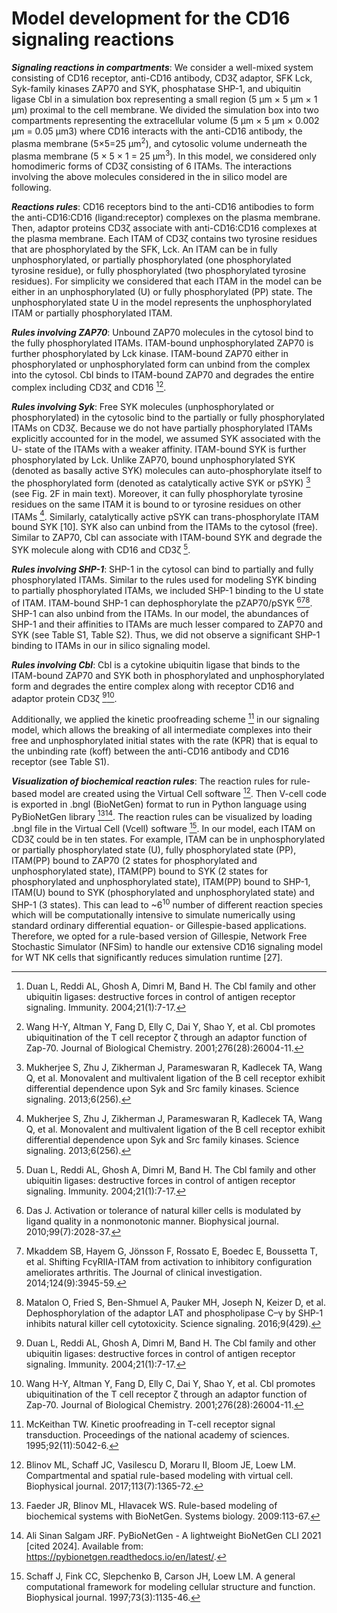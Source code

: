 # Model development for the CD16 signaling reactions



***Signaling reactions in compartments***: We consider a well-mixed system consisting of CD16 receptor, anti-CD16 antibody, CD3ζ adaptor, SFK Lck, Syk-family kinases ZAP70 and SYK, phosphatase SHP-1, and ubiquitin ligase Cbl in a simulation box representing a small region (5 μm × 5 μm × 1 μm) proximal to the cell membrane. We divided the simulation box into two compartments representing the extracellular volume (5 μm × 5 μm × 0.002 μm = 0.05 μm3) where CD16 interacts with the anti-CD16 antibody,  the plasma membrane (5×5=25 μm<sup>2</sup>), and cytosolic volume underneath the plasma membrane (5 × 5 × 1 = 25 μm<sup>3</sup>). In this model, we considered only homodimeric forms of CD3ζ consisting of 6 ITAMs.  The interactions involving the above molecules considered in the in silico model are following.

***Reactions rules***: CD16 receptors bind to the anti-CD16 antibodies to form the anti-CD16:CD16 (ligand:receptor) complexes on the plasma membrane. Then, adaptor proteins CD3ζ associate with anti-CD16:CD16 complexes at the plasma membrane. Each ITAM of CD3ζ contains two tyrosine residues that are phosphorylated by the SFK, Lck. An ITAM can be in fully unphosphorylated, or partially phosphorylated (one phosphorylated tyrosine residue), or fully phosphorylated (two phosphorylated tyrosine residues).  For simplicity we considered that each ITAM in the model can be either in an unphosphorylated (U) or fully phosphorylated (PP) state. The unphosphorylated state U in the model represents the unphosphorylated ITAM or partially phosphorylated ITAM. 

***Rules involving ZAP70***: Unbound ZAP70 molecules in the cytosol bind to the fully phosphorylated ITAMs.  ITAM-bound unphosphorylated ZAP70 is further phosphorylated by Lck kinase.  ITAM-bound ZAP70 either in phosphorylated or unphosphorylated form can unbind from the complex into the cytosol. Cbl binds to ITAM-bound ZAP70 and degrades the entire complex including CD3ζ and CD16 [^1][^2]. 

***Rules involving Syk***: Free SYK molecules (unphosphorylated or phosphorylated) in the cytosolic bind to the partially or fully phosphorylated ITAMs on CD3ζ. Because we do not have partially phosphorylated ITAMs explicitly accounted for in the model, we assumed SYK associated with the U- state of the ITAMs with a weaker affinity. ITAM-bound SYK is further phosphorylated by Lck.  Unlike ZAP70, bound unphosphorylated SYK (denoted as basally active SYK) molecules can auto-phosphorylate itself to the phosphorylated form (denoted as catalytically active SYK or pSYK) [^3] (see Fig. 2F in main text). Moreover, it can fully phosphorylate tyrosine residues on the same ITAM it is bound to or tyrosine residues on other ITAMs [^3]. Similarly, catalytically active pSYK can trans-phosphorylate ITAM bound SYK [10]. SYK also can unbind from the ITAMs to the cytosol (free). Similar to ZAP70, Cbl can associate with ITAM-bound SYK and degrade the SYK molecule along with CD16 and CD3ζ [^1].

***Rules involving SHP-1***: SHP-1 in the cytosol can bind to partially and fully phosphorylated ITAMs. Similar to the rules used for modeling SYK binding to partially phosphorylated ITAMs, we included SHP-1 binding to the U state of ITAM.  ITAM-bound SHP-1 can dephosphorylate the pZAP70/pSYK [^4][^5][^6]. SHP-1 can also unbind from the ITAMs. In our model, the abundances of SHP-1 and their affinities to ITAMs are much lesser compared to ZAP70 and SYK (see Table S1, Table S2). Thus, we did not observe a significant SHP-1 binding to ITAMs in our in silico signaling model.

***Rules involving Cbl***: Cbl is a cytokine ubiquitin ligase that binds to the ITAM-bound ZAP70 and SYK both in phosphorylated and unphosphorylated form and degrades the entire complex along with receptor CD16 and adaptor protein CD3ζ [^1][^2].

Additionally, we applied the kinetic proofreading scheme [^7] in our signaling model, which allows the breaking of all intermediate complexes into their free and unphosphorylated initial states with the rate (KPR) that is equal to the unbinding rate (koff) between the anti-CD16 antibody and CD16 receptor (see Table S1). 

***Visualization of biochemical reaction rules***: The reaction rules for rule-based model are created using the Virtual Cell software [^8]. Then V-cell code is exported in .bngl (BioNetGen) format to run in Python language using PyBioNetGen library [^9][^10]. The reaction rules can be visualized by loading .bngl file in the Virtual Cell (Vcell) software [^11]. In our model, each ITAM on CD3ζ could be in ten states. For example, ITAM can be in unphosphorylated or partially phosphorylated state (U), fully phosphorylated state (PP), ITAM(PP) bound to ZAP70 (2 states for phosphorylated and unphosphorylated state), ITAM(PP) bound to SYK (2 states for phosphorylated and unphosphorylated state), ITAM(PP) bound to SHP-1, ITAM(U) bound to SYK (phosphorylated and unphosphorylated state) and SHP-1 (3 states). This can lead to ~6<sup>10</sup> number of different reaction species which will be computationally intensive to simulate numerically using standard ordinary differential equation- or Gillespie-based applications. Therefore, we opted for a rule-based version of Gillespie, Network Free Stochastic Simulator (NFSim) to handle our extensive CD16 signaling model for WT NK cells that significantly reduces simulation runtime [27].

[^1]: Duan L, Reddi AL, Ghosh A, Dimri M, Band H. The Cbl family and other ubiquitin ligases: destructive forces in control of antigen receptor signaling. Immunity. 2004;21(1):7-17.

[^2]: Wang H-Y, Altman Y, Fang D, Elly C, Dai Y, Shao Y, et al. Cbl promotes ubiquitination of the T cell receptor ζ through an adaptor function of Zap-70. Journal of Biological Chemistry. 2001;276(28):26004-11.

[^3]: Mukherjee S, Zhu J, Zikherman J, Parameswaran R, Kadlecek TA, Wang Q, et al. Monovalent and multivalent ligation of the B cell receptor exhibit differential dependence upon Syk and Src family kinases. Science signaling. 2013;6(256).

[^4]: Das J. Activation or tolerance of natural killer cells is modulated by ligand quality in a nonmonotonic manner. Biophysical journal. 2010;99(7):2028-37.

[^5]: Mkaddem SB, Hayem G, Jönsson F, Rossato E, Boedec E, Boussetta T, et al. Shifting FcγRIIA-ITAM from activation to inhibitory configuration ameliorates arthritis. The Journal of clinical investigation. 2014;124(9):3945-59.

[^6]: Matalon O, Fried S, Ben-Shmuel A, Pauker MH, Joseph N, Keizer D, et al. Dephosphorylation of the adaptor LAT and phospholipase C–γ by SHP-1 inhibits natural killer cell cytotoxicity. Science signaling. 2016;9(429).

[^7]: McKeithan TW. Kinetic proofreading in T-cell receptor signal transduction. Proceedings of the national academy of sciences. 1995;92(11):5042-6.

[^8]: Blinov ML, Schaff JC, Vasilescu D, Moraru II, Bloom JE, Loew LM. Compartmental and spatial rule-based modeling with virtual cell. Biophysical journal. 2017;113(7):1365-72.

[^9]: Faeder JR, Blinov ML, Hlavacek WS. Rule-based modeling of biochemical systems with BioNetGen. Systems biology. 2009:113-67.

[^10]: Ali Sinan Salgam JRF. PyBioNetGen - A lightweight BioNetGen CLI
 2021 [cited 2024]. Available from: https://pybionetgen.readthedocs.io/en/latest/.

[^11]: Schaff J, Fink CC, Slepchenko B, Carson JH, Loew LM. A general computational framework for modeling cellular structure and function. Biophysical journal. 1997;73(3):1135-46.

[^12]:
